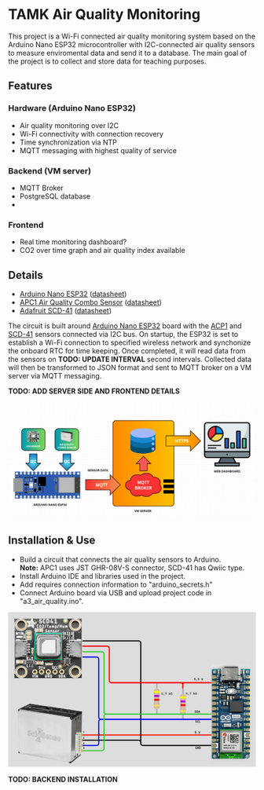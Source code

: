 # TAMK Air Quality Monitoring

This project is a Wi-Fi connected air quality monitoring system based on the Arduino Nano ESP32 microcontroller with I2C-connected air quality sensors to measure enviromental data and send it to a database. The main goal of the project is to collect and store data for teaching purposes.

## Features

### Hardware (Arduino Nano ESP32)
 - Air quality monitoring over I2C
 - Wi-Fi connectivity with connection recovery
 - Time synchronization via NTP
 - MQTT messaging with highest quality of service

### Backend (VM server)
 - MQTT Broker
 - PostgreSQL database
 -

### Frontend
 - Real time monitoring dashboard?
 - CO2 over time graph and air quality index available

## Details

 - [Arduino Nano ESP32](https://store.arduino.cc/products/nano-esp32) ([datasheet](https://docs.arduino.cc/resources/datasheets/ABX00083-datasheet.pdf))
 - [APC1 Air Quality Combo Sensor](https://www.sciosense.com/apc1-air-quality-combo-sensor/) ([datasheet](https://www.sciosense.com/wp-content/uploads/2024/07/APC1-Datasheet.pdf))
 - [Adafruit SCD-41](https://www.adafruit.com/product/5190) ([datasheet](https://cdn-learn.adafruit.com/downloads/pdf/adafruit-scd-40-and-scd-41.pdf))

 The circuit is built around [Arduino Nano ESP32](https://store.arduino.cc/products/nano-esp32) board with the [ACP1](https://www.sciosense.com/apc1-air-quality-combo-sensor/) and [SCD-41](https://www.adafruit.com/product/5190) sensors connected via I2C bus. On startup, the ESP32 is set to establish a Wi-Fi connection to specified wireless network and synchonize the onboard RTC for time keeping. Once completed, it will read data from the sensors on **TODO: UPDATE INTERVAL** second intervals. Collected data will then be transformed to JSON format and sent to MQTT broker on a VM server via MQTT messaging.

 **TODO: ADD SERVER SIDE AND FRONTEND DETAILS**

 <img src="Images/diagram.png" alt="project diagram" width="700">

## Installation & Use

- Build a circuit that connects the air quality sensors to Arduino.  
**Note:** APC1 uses JST GHR-08V-S connector, SCD-41 has Qwiic type.  
- Install Arduino IDE and libraries used in the project.
- Add requires connection information to "arduino_secrets.h" 
- Connect Arduino board via USB and upload project code in "a3_air_quality.ino".
<img src="Images/circuit.png" alt="project circuit" width="600"> 

**TODO: BACKEND INSTALLATION**

